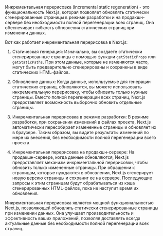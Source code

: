 Инкрементальная перерисовка (incremental static regeneration) - это функциональность Next.js, которая позволяет обновлять статически сгенерированные страницы в режиме разработки и на продакшн-сервере без необходимости полной перегенерации всех страниц. Она обеспечивает гибкость обновления статических страниц при изменении данных.

Вот как работает инкрементальная перерисовка в Next.js:

1. Статическая генерация:
   Изначально, вы создаете статически сгенерированные страницы с помощью функции `getStaticProps` или `getStaticPaths`. При этом данные, которые не изменяются часто, могут быть предварительно сгенерированы и сохранены в виде статических HTML-файлов.

2. Обновление данных:
   Когда данные, используемые для генерации статических страниц, обновляются, вы можете использовать инкрементальную перерисовку, чтобы обновить только нужные страницы. Вместо полной перегенерации всех страниц, Next.js предоставляет возможность выборочно обновить отдельные страницы.

3. Инкрементальная перерисовка в режиме разработки:
   В режиме разработки, при сохранении изменений в файлах проекта, Next.js автоматически пересобирает измененные страницы и обновляет их в браузере. Таким образом, вы видите результаты изменений по мере их внесения, без необходимости полной перегенерации всего проекта.

4. Инкрементальная перерисовка на продакшн-сервере:
   На продакшн-сервере, когда данные обновляются, Next.js предоставляет механизм инкрементальной перерисовки, чтобы обновить только измененные страницы. При обращении к страницам, которые нуждаются в обновлении, Next.js сгенерирует новую версию страницы и сохранит ее на сервере. Последующие запросы к этим страницам будут обрабатываться из кэша сгенерированных HTML-файлов, пока не наступит время их обновления.

Инкрементальная перерисовка является мощной функциональностью Next.js, позволяющей обновлять статически сгенерированные страницы при изменении данных. Она улучшает производительность и эффективность ваших приложений, позволяя доставлять всегда актуальные данные без необходимости полной перегенерации всех страниц.